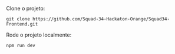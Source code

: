 Clone o projeto:

```
git clone https://github.com/Squad-34-Hackaton-Orange/Squad34-Frontend.git
```

Rode o projeto localmente:

```
npm run dev
```